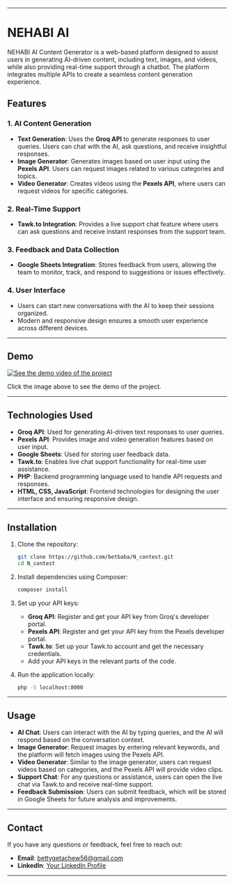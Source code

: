 
---

# NEHABI AI

NEHABI AI Content Generator is a web-based platform designed to assist users in generating AI-driven content, including text, images, and videos, while also providing real-time support through a chatbot. The platform integrates multiple APIs to create a seamless content generation experience.

## Features

### 1. **AI Content Generation**
   - **Text Generation**: Uses the **Groq API** to generate responses to user queries. Users can chat with the AI, ask questions, and receive insightful responses.
   - **Image Generator**: Generates images based on user input using the **Pexels API**. Users can request images related to various categories and topics.
   - **Video Generator**: Creates videos using the **Pexels API**, where users can request videos for specific categories.

### 2. **Real-Time Support**
   - **Tawk.to Integration**: Provides a live support chat feature where users can ask questions and receive instant responses from the support team.

### 3. **Feedback and Data Collection**
   - **Google Sheets Integration**: Stores feedback from users, allowing the team to monitor, track, and respond to suggestions or issues effectively.

### 4. **User Interface**
   - Users can start new conversations with the AI to keep their sessions organized.
   - Modern and responsive design ensures a smooth user experience across different devices.

---

## Demo

[![See the demo video of the project](https://img.youtube.com/vi/YOUR_VIDEO_ID/maxresdefault.jpg)](https://www.youtube.com/watch?v=YOUR_VIDEO_ID)

Click the image above to see the demo of the project.

---

## Technologies Used

- **Groq API**: Used for generating AI-driven text responses to user queries.
- **Pexels API**: Provides image and video generation features based on user input.
- **Google Sheets**: Used for storing user feedback data.
- **Tawk.to**: Enables live chat support functionality for real-time user assistance.
- **PHP**: Backend programming language used to handle API requests and responses.
- **HTML, CSS, JavaScript**: Frontend technologies for designing the user interface and ensuring responsive design.

---

## Installation

1. Clone the repository:
    ```bash
    git clone https://github.com/betbaba/N_contest.git
    cd N_contest
    ```

2. Install dependencies using Composer:
    ```bash
    composer install
    ```

3. Set up your API keys:
   - **Groq API**: Register and get your API key from Groq's developer portal.
   - **Pexels API**: Register and get your API key from the Pexels developer portal.
   - **Tawk.to**: Set up your Tawk.to account and get the necessary credentials.
   - Add your API keys in the relevant parts of the code.

4. Run the application locally:
    ```bash
    php -S localhost:8000
    ```

---

## Usage

- **AI Chat**: Users can interact with the AI by typing queries, and the AI will respond based on the conversation context.
- **Image Generator**: Request images by entering relevant keywords, and the platform will fetch images using the Pexels API.
- **Video Generator**: Similar to the image generator, users can request videos based on categories, and the Pexels API will provide video clips.
- **Support Chat**: For any questions or assistance, users can open the live chat via Tawk.to and receive real-time support.
- **Feedback Submission**: Users can submit feedback, which will be stored in Google Sheets for future analysis and improvements.

---


## Contact

If you have any questions or feedback, feel free to reach out:

- **Email**: bettygetachew56@gmail.com
- **LinkedIn**: [Your LinkedIn Profile](https://www.linkedin.com/in/bethlehem-getachew-52b85827b)

---
